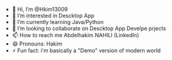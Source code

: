 - 👋 Hi, I’m @Hkim13009
- 👀 I’m interested in Descktop App
- 🌱 I’m currently learning Java/Python
- 💞️ I’m looking to collaborate on Descktop App Develpe prjects
- 📫 How to reach me Abdelhakim NAHILI (LinkedIn) 
- 😄 Pronouns: Hakim
- ⚡ Fun fact: i'm basically a "Demo" version of modern world 

<!---
Hkim13009/Hkim13009 is a ✨ special ✨ repository because its `README.md` (this file) appears on your GitHub profile.
You can click the Preview link to take a look at your changes.
--->
